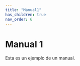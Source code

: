 ```yaml
---
title: "Manual1"
has_children: true
nav_order: 6
---
```


# Manual 1

Esta es un ejemplo de un manual.
